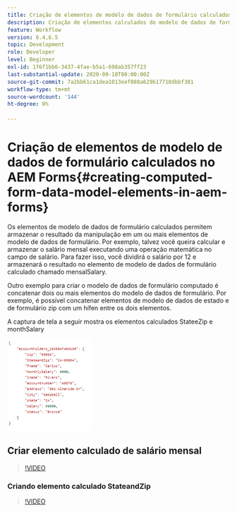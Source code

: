 ```yaml
---
title: Criação de elementos de modelo de dados de formulário calculados no AEM Forms
description: Criação de elementos calculados do modelo de dados de formulário
feature: Workflow
version: 6.4,6.5
topic: Development
role: Developer
level: Beginner
exl-id: 1f6f1bb6-3437-4fae-b5a1-698ab357ff23
last-substantial-update: 2020-09-10T00:00:00Z
source-git-commit: 7a2bb61ca1dea1013eef088a629b17718dbbf381
workflow-type: tm+mt
source-wordcount: '144'
ht-degree: 0%

---
```


# Criação de elementos de modelo de dados de formulário calculados no AEM Forms{#creating-computed-form-data-model-elements-in-aem-forms}

Os elementos de modelo de dados de formulário calculados permitem armazenar o resultado da manipulação em um ou mais elementos de modelo de dados de formulário. Por exemplo, talvez você queira calcular e armazenar o salário mensal executando uma operação matemática no campo de salário. Para fazer isso, você dividirá o salário por 12 e armazenará o resultado no elemento de modelo de dados de formulário calculado chamado mensalSalary.

Outro exemplo para criar o modelo de dados de formulário computado é concatenar dois ou mais elementos do modelo de dados de formulário. Por exemplo, é possível concatenar elementos de modelo de dados de estado e de formulário zip com um hífen entre os dois elementos.

A captura de tela a seguir mostra os elementos calculados StateeZip e monthSalary

![computedfdmelement](assets/computedfdmelement.gif)

## Criar elemento calculado de salário mensal

>[!VIDEO](https://video.tv.adobe.com/v/23855?quality=9&learn=on)

### Criando elemento calculado StateandZip

>[!VIDEO](https://video.tv.adobe.com/v/23856/?quality=9&learn=on)

